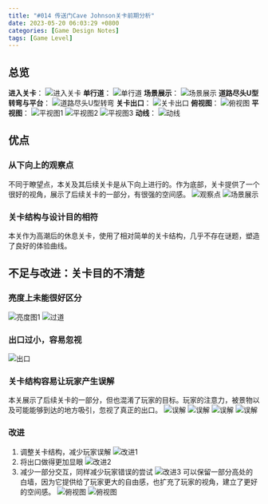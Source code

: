 ```yaml
---
title: "#014 传送门Cave Johnson关卡前期分析"
date: 2023-05-20 06:03:29 +0800
categories: [Game Design Notes]
tags: [Game Level]
---
```


## 总览
**进入关卡**：
![进入关卡](/assets/img/GameDesignNotes/014/20230519222027_1.jpg)
**单行道**：
![单行道](/assets/img/GameDesignNotes/014/20230519222037_1.jpg)
**场景展示**：
![场景展示](/assets/img/GameDesignNotes/014/20230519222110_1.jpg)
**道路尽头U型转弯与平台**：
![道路尽头U型转弯](../../assets/img/GameDesignNotes/014/20230520001913_1.jpg)
**关卡出口**：
![关卡出口](../../assets/img/GameDesignNotes/014/20230519222811_1.jpg)
**俯视图**：
![俯视图](../../assets/img/GameDesignNotes/014/20230519222556_1.jpg)
**平视图**：
![平视图1](../../assets/img/GameDesignNotes/014/20230519222155_1.jpg)
![平视图2](../../assets/img/GameDesignNotes/014/20230520001805_1.jpg)
![平视图3](../../assets/img/GameDesignNotes/014/20230520001850_1.jpg)
**动线**：
![动线](../../assets/img/GameDesignNotes/014/4.png)
## 优点
### 从下向上的观察点
不同于瞭望点，本关及其后续关卡是从下向上进行的。作为底部，关卡提供了一个很好的视角，展示了后续关卡的一部分，有很强的空间感。
![观察点](../../assets/img/GameDesignNotes/014/20230520001826_1.jpg)
![场景展示](../../assets/img/GameDesignNotes/014/20230519222110_1.jpg)
### 关卡结构与设计目的相符
本关作为高潮后的休息关卡，使用了相对简单的关卡结构，几乎不存在谜题，塑造了良好的体验曲线。

## 不足与改进：关卡目的不清楚
### 亮度上未能很好区分
![亮度图1](../../assets/img/GameDesignNotes/014/20230520001850_1.png)
![过道](../../assets/img/GameDesignNotes/014/20230519222742_1.jpg)

### 出口过小，容易忽视
![出口](../../assets/img/GameDesignNotes/014/20230519222808_1.jpg)

### 关卡结构容易让玩家产生误解
本关展示了后续关卡的一部分，但也混淆了玩家的目标。玩家的注意力，被景物以及可能能够到达的地方吸引，忽视了真正的出口。
![误解](../../assets/img/GameDesignNotes/014/20230519222626_1.jpg)
![误解](../../assets/img/GameDesignNotes/014/20230519222256_1.jpg)
![误解](../../assets/img/GameDesignNotes/014/20230519222618_1.jpg)
![误解](../../assets/img/GameDesignNotes/014/20230520001826_1.jpg)
### 改进
1. 调整关卡结构，减少玩家误解
![改进1](../../assets/img/GameDesignNotes/014/1.png)
2. 将出口做得更加显眼
![改进2](../../assets/img/GameDesignNotes/014/3.png)
3. 减少一部分交互，同样减少玩家错误的尝试
![改进3](../../assets/img/GameDesignNotes/014/2.png)
可以保留一部分高处的白墙，因为它提供给了玩家更大的自由感，也扩充了玩家的视角，建立了更好的空间感。
![俯视图](../../assets/img/GameDesignNotes/014/20230519222534_1.jpg)
![俯视图](../../assets/img/GameDesignNotes/014/20230519222556_1.jpg)
